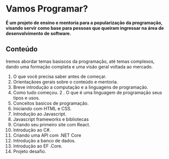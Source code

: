 # Vamos Programar?

**É um projeto de ensino e mentoria para a popularização da programação, visando servir como base para pessoas que queiram ingressar na área de desenvolvimento de software.**

## Conteúdo

Iremos abordar temas basiscos da programação, até temas complexos, dando uma formação completa e uma visão geral voltada ao mercado.

1. O que você precisa saber antes de começar.
  1. Orientaçãoes gerais sobre o conteúdo e mentoria.
2. Breve introdução a computação e a linguagens de programação.
  1. Como tudo começou.
  2 . O que é uma linguagem de programação seus tipos e usos.  
3. Conceitos basicos de programação.
4. Iniciando com HTML e CSS.
5. Introdução ao Javascript.
6. Javascript frameworks e bibliotecas
7. Criando seu primeiro site com React.
8. Introdução ao C#.
9. Criando uma API com .NET Core
10. Introdução a banco de dados.
11. Introdução ao EF .Core.
12. Projeto desafio.

